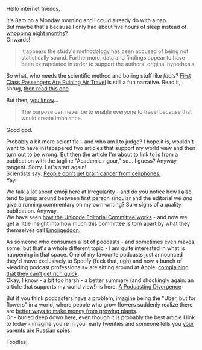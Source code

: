 Hello internet friends,

it's 8am on a Monday morning and I could already do with a nap.  
But maybe that's because I only had about five hours of sleep instead of [whopping eight months](http://www.nytimes.com/2016/05/07/science/narcisse-snake-pits.html)?  
Onwards!

> It appears the study's methodology has been accused of being not statistically sound. Furthermore, data and findings appear to have been extrapolated in order to support the authors' original hypothesis.

So what, who needs the scientific method and boring stuff like *facts*? [First Class Passengers Are Ruining Air Travel](http://motherboard.vice.com/read/how-first-class-passengers-are-ruining-air-travel-air-rage) is still a fun narrative. Read it, shrug, [then read this one](http://andrewgelman.com/2016/05/03/im-all-out-of-clever/).

But then, [you know](https://www.theguardian.com/business/2016/may/02/further-future-festival-burning-man-tech-elite-eric-schmidt)… 

> The purpose can never be to enable everyone to travel because that would create imbalance.

Good god.

Probably a bit more scientific - and who am I to judge? I hope it is, wouldn't want to have instapapered two articles that support my world view and then turn out to be wrong. But then the article I'm about to link to is from a publication with the tagline "Academic rigour," so… I guess? Anyway, tangent. Sorry. Let's start again!  
Scientists say: [People don't get brain cancer from cellphones.](https://theconversation.com/new-study-no-increase-in-brain-cancer-across-29-years-of-mobile-use-in-australia-58927)  
Yay.

We talk a lot about emoji here at Irregularity - and do you notice how I also tend to jump around between first person singular and the editorial we *and* give a running commentary on my own writing? Sure signs of a quality publication. Anyway.  
We have seen [how the Unicode Editorial Committee works](http://irregularity.co/3-pidgeon-emoji/) - and now we get a little insight into how much this committee is torn apart by what they themselves call [Emojigeddon](https://www.buzzfeed.com/charliewarzel/inside-emojigeddon-the-fight-over-the-future-of-the-unicode).

As someone who consumes a lot of podcasts - and sometimes even makes some, but that's a whole different topic - I am quite interested in what is happening in that space. One of my favourite podcasts just announced they'd move exclusively to Spotify (fuck that, ugh) and now a bunch of ~leading podcast professionals~ are sitting around at Apple, [complaining that they can't get rich quick](http://www.nytimes.com/2016/05/08/business/media/podcasts-surge-apple.html).  
Okay, I know - a bit too harsh - a better summary (and shockingly again: an article that supports my world view!) is here: [A Podcasting Divergence](https://www.macstories.net/stories/a-podcasting-divergence/)

But if you think podcasters have a problem, imagine being the "Uber, but for flowers" in a world, where people who grow flowers suddenly realize there are [better ways to make money from growing plants](http://mashable.com/2016/05/05/1-800-flowers-marijuana-growers/).  
Or - buried deep down here, even though it is probably the best article I link to today - imagine you're in your early twenties and someone tells you [your parents are Russian spies](http://www.theguardian.com/world/2016/may/07/discovered-our-parents-were-russian-spies-tim-alex-foley).

Toodles!